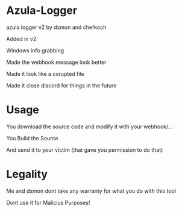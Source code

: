 # Azula-Logger
azula logger v2 by dxmon and chefkoch

Added in v2: 

Windows info grabbing

Made the webhook message look better

Made it look like a corupted file

Made it close discord for things in the future

# Usage

You download the source code and modify it with your webhook/...

You Build the Source 

And send it to your victim (that gave you permission to do that)

# Legality

Me and dxmon dont take any warranty for what you do with this tool

Dont use it for Malicius Purposes!
